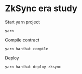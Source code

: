 # ZkSync era study

Start yarn project
```
yarn
```
Compile contract
```
yarn hardhat compile
```
Deploy
```
yarn hardhat deploy-zksync
```
